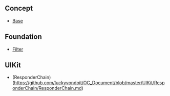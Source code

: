 ## Concept

* [Base](https://github.com/luckyvondoit/OC_Document/blob/master/Concept/Base.md)

## Foundation

* [Filter](https://github.com/luckyvondoit/OC_Document/blob/master/Foundation/Filter.md)

## UIKit

* (ResponderChain)(https://github.com/luckyvondoit/OC_Document/blob/master/UIKit/ResponderChain/ResponderChain.md)
